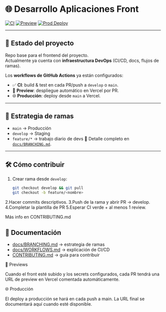# 🌐 Desarrollo Aplicaciones Front

[![CI](https://github.com/calde1104/desarrollo_aplicaciones_front/actions/workflows/ci.yml/badge.svg)](https://github.com/calde1104/desarrollo_aplicaciones_front/actions/workflows/ci.yml)
[![Preview](https://github.com/calde1104/desarrollo_aplicaciones_front/actions/workflows/preview.yml/badge.svg)](https://github.com/calde1104/desarrollo_aplicaciones_front/actions/workflows/preview.yml)
[![Prod Deploy](https://github.com/calde1104/desarrollo_aplicaciones_front/actions/workflows/prod-main.yml/badge.svg)](https://github.com/calde1104/desarrollo_aplicaciones_front/actions/workflows/prod-main.yml)

---

## 📌 Estado del proyecto
Repo base para el frontend del proyecto.  
Actualmente ya cuenta con **infraestructura DevOps** (CI/CD, docs, flujos de ramas).  

Los **workflows de GitHub Actions** ya están configurados:
- ✅ **CI**: build & test en cada PR/push a `develop` o `main`.  
- 🚀 **Preview**: despliegue automático en Vercel por PR.  
- 🌐 **Producción**: deploy desde `main` a Vercel.  

---

## 🔀 Estrategia de ramas
- `main` → Producción  
- `develop` → Staging  
- `feature/*` → trabajo diario de devs 
📖 Detalle completo en [`docs/BRANCHING.md`](./docs/BRANCHING.md).  

---

## 🛠 Cómo contribuir
1. Crear rama desde `develop`:  
   ```bash
   git checkout develop && git pull
   git checkout -b feature/<nombre>
2.Hacer commits descriptivos.
3.Push de la rama y abrir PR → develop.
4.Completar la plantilla de PR
5.Esperar CI verde + al menos 1 review.

Más info en CONTRIBUTING.md

## 📂 Documentación
- [docs/BRANCHING.md](./docs/BRANCHING.md) → estrategia de ramas  
- [docs/WORKFLOWS.md](./docs/WORKFLOWS.md) → explicación de CI/CD  
- [CONTRIBUTING.md](./CONTRIBUTING.md) → guía para contribuir  

📸 Previews

Cuando el front esté subido y los secrets configurados, cada PR tendrá una URL de preview en Vercel comentada automáticamente.

🌐 Producción

El deploy a producción se hará en cada push a main.
La URL final se documentará aquí cuando esté disponible.
